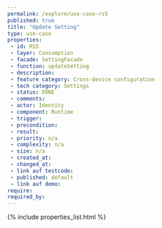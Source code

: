 ```yaml
---
permalink: /explore/use-case-rs5
published: true
title: "Update Setting"
type: use-case
properties:
 - id: RS5
 - layer: Consumption
 - facade: SettingFacade
 - function: updateSetting
 - description: 
 - feature category: Cross-device configuration
 - tech category: Settings
 - status: DONE
 - comments: 
 - actor: Identity
 - component: Runtime
 - trigger: 
 - precondition: 
 - result: 
 - priority: n/a
 - complexity: n/a
 - size: n/a
 - created_at: 
 - changed_at: 
 - link auf testcode: 
 - published: default
 - link auf demo: 
require:
required_by:
---
```

{% include properties_list.html %}
